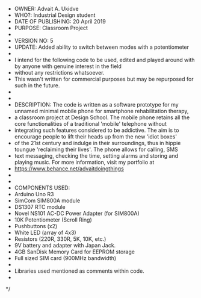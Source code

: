
 * OWNER: Advait A. Ukidve
 * WHO?: Industrial Design student
 * DATE OF PUBLISHING: 20 April 2019
 * PURPOSE: Classroom Project
 * 
 * VERSION NO: 5
 * UPDATE: Added ability to switch between modes with a potentiometer
 * 
 * I intend for the following code to be used, edited and played around with by anyone with genuine interest in the field 
 * without any restrictions whatsoever.
 * This wasn't written for commercial purposes but may be repurposed for such in the future.
 * 
 * 
 * DESCRIPTION: The code is written as a software prototype for my unnamed minimal mobile phone for smartphone rehabilitation therapy, 
 * a classroom project at Design School. The mobile phone retains all the core functionalities of a traditional 'mobile' telephone without 
 * integrating such features considered to be addictive. The aim is to encourage people to lift their heads up from the new 'idiot boxes' 
 * of the 21st century and indulge in their surroundings, thus in hippie toungue 'reclaiming their lives'. The phone allows for calling, SMS 
 * text messaging, checking the time, setting alarms and storing and playing music. For more information, visit my portfolio at
 * https://www.behance.net/advaitdoingthings
 * 
 * 
 * COMPONENTS USED:
 * Arduino Uno R3
 * SimCom SIM800A module
 * DS1307 RTC module
 * Novel NS101 AC-DC Power Adapter (for SIM800A)
 * 10K Potentiometer (Scroll Ring)
 * Pushbuttons (x2)
 * White LED (array of 4x3)
 * Resistors (220R, 330R, 5K, 10K, etc.)
 * 9V battery and adapter with Japan Jack.
 * 4GB SanDisk Memory Card for EEPROM storage
 * Full sized SIM card (900MHz bandwidth)
 * 
 * Libraries used mentioned as comments within code.
 * 
 */
